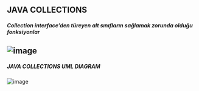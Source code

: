 ## JAVA COLLECTIONS
##### Collection interface’den türeyen alt sınıfların sağlamak zorunda olduğu fonksiyonlar
![image](https://user-images.githubusercontent.com/44151025/185396466-110f8521-0527-4732-b7ce-5d9eebcdd9be.png)
---
##### JAVA COLLECTIONS UML DIAGRAM
![image](https://user-images.githubusercontent.com/44151025/185396981-30f6c497-2741-4712-b8fb-d80bbb1ff264.png)
